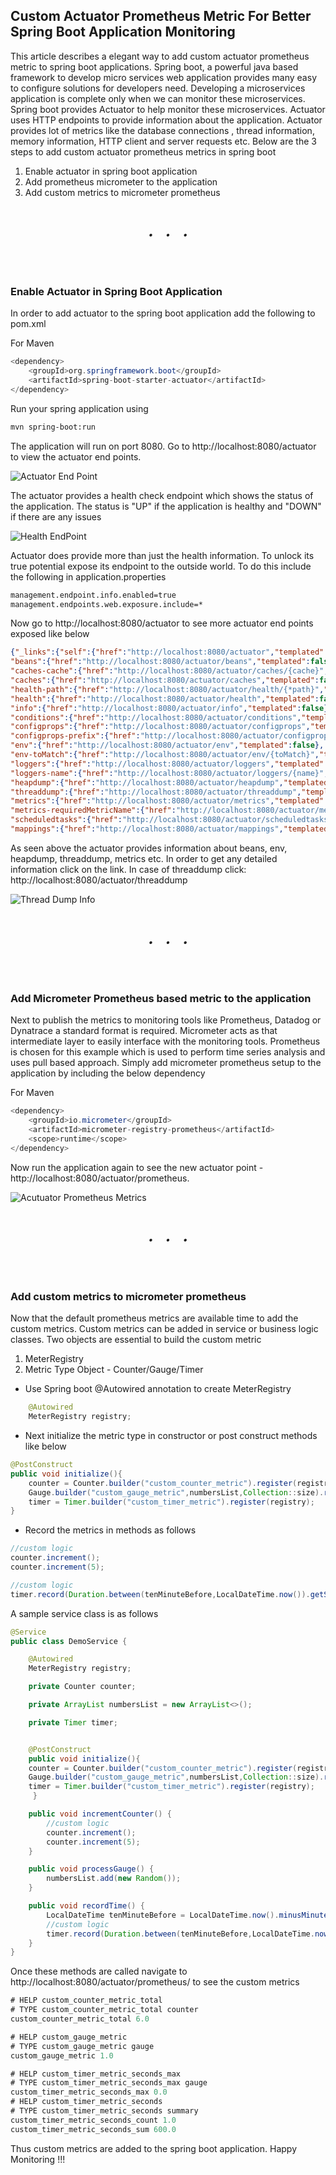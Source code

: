 ## Custom Actuator Prometheus Metric For Better Spring Boot Application Monitoring


This article describes a elegant way to add custom actuator prometheus metric to spring boot applications. Spring boot, a powerful java based framework to develop micro services web application provides many easy to configure solutions for developers need. Developing a microservices application is complete only when we can monitor these microservices. Spring boot provides Actuator to help monitor these microservices. Actuator uses HTTP endpoints to provide information about the application. Actuator provides lot of metrics like the database connections , thread information, memory information, HTTP client and server requests etc. Below are the 3 steps to add custom actuator prometheus metrics in spring boot

1. Enable actuator in spring boot application
2. Add prometheus micrometer to the application
3. Add custom metrics to micrometer prometheus

<br>
<h6 align="center">&#x2022;&nbsp;&nbsp;&nbsp;&nbsp;&nbsp;&#x2022;&nbsp;&nbsp;&nbsp;&nbsp;&nbsp;&#x2022;</h6>
<br>

### Enable Actuator in Spring Boot Application

In order to add actuator to the spring boot application add the following to pom.xml 

For Maven
```java
<dependency>
	<groupId>org.springframework.boot</groupId>
	<artifactId>spring-boot-starter-actuator</artifactId>
</dependency>
```

Run your spring application using 

```bash
mvn spring-boot:run
```

The application will run on port 8080. Go to http://localhost:8080/actuator to view the actuator end points. 


![Actuator End Point](https://user-images.githubusercontent.com/7569031/233104414-32731ea3-a848-4b41-bf13-671fd3a73931.png)

The actuator provides a health check endpoint which shows the status of the application. The status is "UP" if the application is healthy and "DOWN" if there are any issues

![Health EndPoint](https://user-images.githubusercontent.com/7569031/233108139-1bd8bb24-e095-4a07-a5e5-0ba972e79eea.png)

Actuator does provide more than just the health information. To unlock its true potential expose its endpoint to the outside world. To do this include the following in application.properties

```bash
management.endpoint.info.enabled=true
management.endpoints.web.exposure.include=*
```

Now go to http://localhost:8080/actuator to see more actuator end points exposed like below

```json
{"_links":{"self":{"href":"http://localhost:8080/actuator","templated":false},
"beans":{"href":"http://localhost:8080/actuator/beans","templated":false},
"caches-cache":{"href":"http://localhost:8080/actuator/caches/{cache}","templated":true},
"caches":{"href":"http://localhost:8080/actuator/caches","templated":false},
"health-path":{"href":"http://localhost:8080/actuator/health/{*path}","templated":true},
"health":{"href":"http://localhost:8080/actuator/health","templated":false},
"info":{"href":"http://localhost:8080/actuator/info","templated":false},
"conditions":{"href":"http://localhost:8080/actuator/conditions","templated":false},
"configprops":{"href":"http://localhost:8080/actuator/configprops","templated":false},
"configprops-prefix":{"href":"http://localhost:8080/actuator/configprops/{prefix}","templated":true},
"env":{"href":"http://localhost:8080/actuator/env","templated":false},
"env-toMatch":{"href":"http://localhost:8080/actuator/env/{toMatch}","templated":true},
"loggers":{"href":"http://localhost:8080/actuator/loggers","templated":false},
"loggers-name":{"href":"http://localhost:8080/actuator/loggers/{name}","templated":true},
"heapdump":{"href":"http://localhost:8080/actuator/heapdump","templated":false},
"threaddump":{"href":"http://localhost:8080/actuator/threaddump","templated":false},
"metrics":{"href":"http://localhost:8080/actuator/metrics","templated":false},
"metrics-requiredMetricName":{"href":"http://localhost:8080/actuator/metrics/{requiredMetricName}","templated":true},
"scheduledtasks":{"href":"http://localhost:8080/actuator/scheduledtasks","templated":false},
"mappings":{"href":"http://localhost:8080/actuator/mappings","templated":false}}}
```

As seen above the actuator provides information about beans, env, heapdump, threaddump, metrics etc. In order to get any detailed information click on the link. In case of threaddump click: http://localhost:8080/actuator/threaddump

![Thread Dump Info](https://user-images.githubusercontent.com/7569031/233135743-6ba4d395-574b-49a1-880e-f1a52a5d896e.png)

<br>
<h6 align="center">&#x2022;&nbsp;&nbsp;&nbsp;&nbsp;&nbsp;&#x2022;&nbsp;&nbsp;&nbsp;&nbsp;&nbsp;&#x2022;</h6>
<br>

### Add Micrometer Prometheus based metric to the application

Next to publish the metrics to monitoring tools like Prometheus, Datadog or Dynatrace a standard format is required. Micrometer acts as that intermediate layer to easily interface with the monitoring tools. Prometheus is chosen for this example which is used to perform time series analysis and uses pull based approach. Simply add micrometer prometheus setup to the application by including the below dependency

For Maven
```java
<dependency>
	<groupId>io.micrometer</groupId>
	<artifactId>micrometer-registry-prometheus</artifactId>
	<scope>runtime</scope>
</dependency>

```

Now run the application again to see the new actuator point - http://localhost:8080/actuator/prometheus. 

![Acutuator Prometheus Metrics](https://user-images.githubusercontent.com/7569031/233418124-8155ef76-19e3-4644-b8bd-7e1e062409e2.png)

<br>
<h6 align="center">&#x2022;&nbsp;&nbsp;&nbsp;&nbsp;&nbsp;&#x2022;&nbsp;&nbsp;&nbsp;&nbsp;&nbsp;&#x2022;</h6>
<br>

### Add custom metrics to micrometer prometheus

Now that the default prometheus metrics are available time to add the custom metrics. Custom metrics can be added in service or business logic classes. Two objects are essential to build the custom metric
1. MeterRegistry
2. Metric Type Object - Counter/Gauge/Timer

* Use Spring boot @Autowired annotation to create MeterRegistry

```java
    @Autowired
    MeterRegistry registry;
```

* Next initialize the metric type in constructor or post construct methods like below
```java
@PostConstruct
public void initialize(){
	counter = Counter.builder("custom_counter_metric").register(registry);
	Gauge.builder("custom_gauge_metric",numbersList,Collection::size).register(registry);
	timer = Timer.builder("custom_timer_metric").register(registry);
}
```

* Record the metrics in methods as follows

```java
//custom logic
counter.increment();
counter.increment(5);
```

```java
//custom logic
timer.record(Duration.between(tenMinuteBefore,LocalDateTime.now()).getSeconds(), TimeUnit.SECONDS);
```
A sample service class is as follows
```java
@Service
public class DemoService {

    @Autowired
    MeterRegistry registry;

    private Counter counter;

    private ArrayList numbersList = new ArrayList<>();

    private Timer timer;


    @PostConstruct
    public void initialize(){
	counter = Counter.builder("custom_counter_metric").register(registry);
	Gauge.builder("custom_gauge_metric",numbersList,Collection::size).register(registry);
	timer = Timer.builder("custom_timer_metric").register(registry);
     }

    public void incrementCounter() {
        //custom logic
        counter.increment();
        counter.increment(5);
    }

    public void processGauge() {
        numbersList.add(new Random());
    }

    public void recordTime() {
        LocalDateTime tenMinuteBefore = LocalDateTime.now().minusMinutes(10);
        //custom logic
        timer.record(Duration.between(tenMinuteBefore,LocalDateTime.now()).getSeconds(), TimeUnit.SECONDS);
    }
}
```

Once these methods are called navigate to http://localhost:8080/actuator/prometheus/ to see the custom metrics


```java
# HELP custom_counter_metric_total  
# TYPE custom_counter_metric_total counter
custom_counter_metric_total 6.0
```

```java
# HELP custom_gauge_metric  
# TYPE custom_gauge_metric gauge
custom_gauge_metric 1.0
```

```java
# HELP custom_timer_metric_seconds_max  
# TYPE custom_timer_metric_seconds_max gauge
custom_timer_metric_seconds_max 0.0
# HELP custom_timer_metric_seconds  
# TYPE custom_timer_metric_seconds summary
custom_timer_metric_seconds_count 1.0
custom_timer_metric_seconds_sum 600.0
```

Thus custom metrics are added to the spring boot application. Happy Monitoring !!!
	








